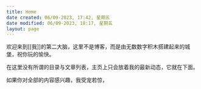 ```yaml
---
title: Home
date created: 06/09-2023, 17:42, 星期五
date modified: 06/09-2023, 18:17, 星期五
layout: page
---
```

欢迎来到[[我]]的第二大脑，这里不是博客，而是由无数数字积木搭建起来的城堡，祝你玩的愉快。

在这里没有所谓的目录与文章列表，主页上只会放着我的最新动态，它就在下面。

如果你对全部的内容感兴趣，我受宠若惊，